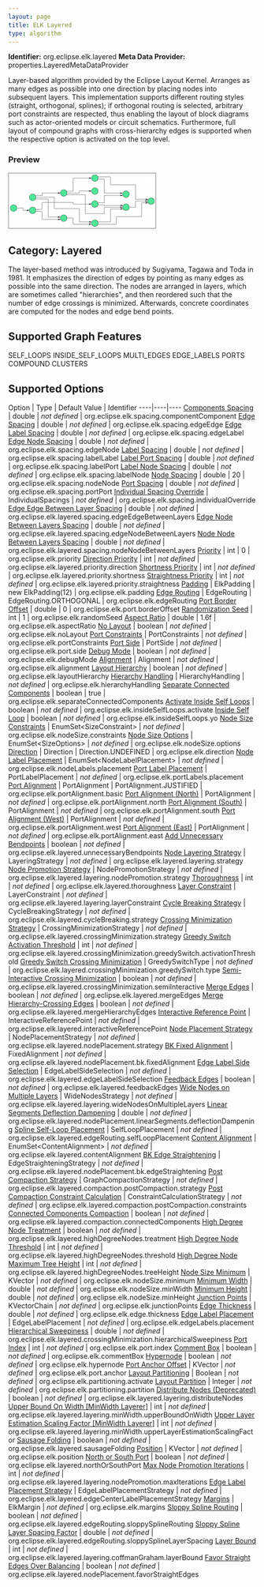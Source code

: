 ```yaml
---
layout: page
title: ELK Layered
type: algorithm
---
```

**Identifier:** org.eclipse.elk.layered
**Meta Data Provider:** properties.LayeredMetaDataProvider

Layer-based algorithm provided by the Eclipse Layout Kernel. Arranges as many edges as possible into one direction by placing nodes into subsequent layers. This implementation supports different routing styles (straight, orthogonal, splines); if orthogonal routing is selected, arbitrary port constraints are respected, thus enabling the layout of block diagrams such as actor-oriented models or circuit schematics. Furthermore, full layout of compound graphs with cross-hierarchy edges is supported when the respective option is activated on the top level.

### Preview
![](images/layered.png)

## Category: Layered
The layer-based method was introduced by Sugiyama, Tagawa and Toda in 1981. It emphasizes the direction of edges by pointing as many edges as possible into the same direction. The nodes are arranged in layers, which are sometimes called "hierarchies", and then reordered such that the number of edge crossings is minimized. Afterwards, concrete coordinates are computed for the nodes and edge bend points.

## Supported Graph Features
SELF_LOOPS
INSIDE_SELF_LOOPS
MULTI_EDGES
EDGE_LABELS
PORTS
COMPOUND
CLUSTERS

## Supported Options

Option | Type | Default Value | Identifier
----|----|----
[Components Spacing](org-eclipse-elk-spacing-componentComponent) | double | *not defined* | org.eclipse.elk.spacing.componentComponent
[Edge Spacing](org-eclipse-elk-spacing-edgeEdge) | double | *not defined* | org.eclipse.elk.spacing.edgeEdge
[Edge Label Spacing](org-eclipse-elk-spacing-edgeLabel) | double | *not defined* | org.eclipse.elk.spacing.edgeLabel
[Edge Node Spacing](org-eclipse-elk-spacing-edgeNode) | double | *not defined* | org.eclipse.elk.spacing.edgeNode
[Label Spacing](org-eclipse-elk-spacing-labelLabel) | double | *not defined* | org.eclipse.elk.spacing.labelLabel
[Label Port Spacing](org-eclipse-elk-spacing-labelPort) | double | *not defined* | org.eclipse.elk.spacing.labelPort
[Label Node Spacing](org-eclipse-elk-spacing-labelNode) | double | *not defined* | org.eclipse.elk.spacing.labelNode
[Node Spacing](org-eclipse-elk-spacing-nodeNode) | double |  20 | org.eclipse.elk.spacing.nodeNode
[Port Spacing](org-eclipse-elk-spacing-portPort) | double | *not defined* | org.eclipse.elk.spacing.portPort
[Individual Spacing Override](org-eclipse-elk-spacing-individualOverride(org.eclipse.elk.layered)) | IndividualSpacings | *not defined* | org.eclipse.elk.spacing.individualOverride
[Edge Edge Between Layer Spacing](org-eclipse-elk-layered-spacing-edgeEdgeBetweenLayers) | double | *not defined* | org.eclipse.elk.layered.spacing.edgeEdgeBetweenLayers
[Edge Node Between Layers Spacing](org-eclipse-elk-layered-spacing-edgeNodeBetweenLayers) | double | *not defined* | org.eclipse.elk.layered.spacing.edgeNodeBetweenLayers
[Node Node Between Layers Spacing](org-eclipse-elk-layered-spacing-nodeNodeBetweenLayers) | double | *not defined* | org.eclipse.elk.layered.spacing.nodeNodeBetweenLayers
[Priority](org-eclipse-elk-priority(org.eclipse.elk.layered)) | int |  0 | org.eclipse.elk.priority
[Direction Priority](org-eclipse-elk-layered-priority-direction) | int | *not defined* | org.eclipse.elk.layered.priority.direction
[Shortness Priority](org-eclipse-elk-layered-priority-shortness(org.eclipse.elk.layered)) | int | *not defined* | org.eclipse.elk.layered.priority.shortness
[Straightness Priority](org-eclipse-elk-layered-priority-straightness) | int | *not defined* | org.eclipse.elk.layered.priority.straightness
[Padding](org-eclipse-elk-padding) | ElkPadding |  new ElkPadding(12) | org.eclipse.elk.padding
[Edge Routing](org-eclipse-elk-edgeRouting) | EdgeRouting |  EdgeRouting.ORTHOGONAL | org.eclipse.elk.edgeRouting
[Port Border Offset](org-eclipse-elk-port-borderOffset) | double |  0 | org.eclipse.elk.port.borderOffset
[Randomization Seed](org-eclipse-elk-randomSeed) | int |  1 | org.eclipse.elk.randomSeed
[Aspect Ratio](org-eclipse-elk-aspectRatio) | double |  1.6f | org.eclipse.elk.aspectRatio
[No Layout](org-eclipse-elk-noLayout) | boolean | *not defined* | org.eclipse.elk.noLayout
[Port Constraints](org-eclipse-elk-portConstraints) | PortConstraints | *not defined* | org.eclipse.elk.portConstraints
[Port Side](org-eclipse-elk-port-side) | PortSide | *not defined* | org.eclipse.elk.port.side
[Debug Mode](org-eclipse-elk-debugMode) | boolean | *not defined* | org.eclipse.elk.debugMode
[Alignment](org-eclipse-elk-alignment) | Alignment | *not defined* | org.eclipse.elk.alignment
[Layout Hierarchy](org-eclipse-elk-layoutHierarchy) | boolean | *not defined* | org.eclipse.elk.layoutHierarchy
[Hierarchy Handling](org-eclipse-elk-hierarchyHandling) | HierarchyHandling | *not defined* | org.eclipse.elk.hierarchyHandling
[Separate Connected Components](org-eclipse-elk-separateConnectedComponents) | boolean |  true | org.eclipse.elk.separateConnectedComponents
[Activate Inside Self Loops](org-eclipse-elk-insideSelfLoops-activate) | boolean | *not defined* | org.eclipse.elk.insideSelfLoops.activate
[Inside Self Loop](org-eclipse-elk-insideSelfLoops-yo) | boolean | *not defined* | org.eclipse.elk.insideSelfLoops.yo
[Node Size Constraints](org-eclipse-elk-nodeSize-constraints) | EnumSet&lt;SizeConstraint&gt; | *not defined* | org.eclipse.elk.nodeSize.constraints
[Node Size Options](org-eclipse-elk-nodeSize-options) | EnumSet&lt;SizeOptions&gt; | *not defined* | org.eclipse.elk.nodeSize.options
[Direction](org-eclipse-elk-direction) | Direction |  Direction.UNDEFINED | org.eclipse.elk.direction
[Node Label Placement](org-eclipse-elk-nodeLabels-placement) | EnumSet&lt;NodeLabelPlacement&gt; | *not defined* | org.eclipse.elk.nodeLabels.placement
[Port Label Placement](org-eclipse-elk-portLabels-placement) | PortLabelPlacement | *not defined* | org.eclipse.elk.portLabels.placement
[Port Alignment](org-eclipse-elk-portAlignment-basic) | PortAlignment |  PortAlignment.JUSTIFIED | org.eclipse.elk.portAlignment.basic
[Port Alignment (North)](org-eclipse-elk-portAlignment-north) | PortAlignment | *not defined* | org.eclipse.elk.portAlignment.north
[Port Alignment (South)](org-eclipse-elk-portAlignment-south) | PortAlignment | *not defined* | org.eclipse.elk.portAlignment.south
[Port Alignment (West)](org-eclipse-elk-portAlignment-west) | PortAlignment | *not defined* | org.eclipse.elk.portAlignment.west
[Port Alignment (East)](org-eclipse-elk-portAlignment-east) | PortAlignment | *not defined* | org.eclipse.elk.portAlignment.east
[Add Unnecessary Bendpoints](org-eclipse-elk-layered-unnecessaryBendpoints) | boolean | *not defined* | org.eclipse.elk.layered.unnecessaryBendpoints
[Node Layering Strategy](org-eclipse-elk-layered-layering-strategy) | LayeringStrategy | *not defined* | org.eclipse.elk.layered.layering.strategy
[Node Promotion Strategy](org-eclipse-elk-layered-layering-nodePromotion-strategy) | NodePromotionStrategy | *not defined* | org.eclipse.elk.layered.layering.nodePromotion.strategy
[Thoroughness](org-eclipse-elk-layered-thoroughness) | int | *not defined* | org.eclipse.elk.layered.thoroughness
[Layer Constraint](org-eclipse-elk-layered-layering-layerConstraint) | LayerConstraint | *not defined* | org.eclipse.elk.layered.layering.layerConstraint
[Cycle Breaking Strategy](org-eclipse-elk-layered-cycleBreaking-strategy) | CycleBreakingStrategy | *not defined* | org.eclipse.elk.layered.cycleBreaking.strategy
[Crossing Minimization Strategy](org-eclipse-elk-layered-crossingMinimization-strategy) | CrossingMinimizationStrategy | *not defined* | org.eclipse.elk.layered.crossingMinimization.strategy
[Greedy Switch Activation Threshold](org-eclipse-elk-layered-crossingMinimization-greedySwitch-activationThreshold) | int | *not defined* | org.eclipse.elk.layered.crossingMinimization.greedySwitch.activationThreshold
[Greedy Switch Crossing Minimization](org-eclipse-elk-layered-crossingMinimization-greedySwitch-type) | GreedySwitchType | *not defined* | org.eclipse.elk.layered.crossingMinimization.greedySwitch.type
[Semi-Interactive Crossing Minimization](org-eclipse-elk-layered-crossingMinimization-semiInteractive) | boolean | *not defined* | org.eclipse.elk.layered.crossingMinimization.semiInteractive
[Merge Edges](org-eclipse-elk-layered-mergeEdges) | boolean | *not defined* | org.eclipse.elk.layered.mergeEdges
[Merge Hierarchy-Crossing Edges](org-eclipse-elk-layered-mergeHierarchyEdges) | boolean | *not defined* | org.eclipse.elk.layered.mergeHierarchyEdges
[Interactive Reference Point](org-eclipse-elk-layered-interactiveReferencePoint) | InteractiveReferencePoint | *not defined* | org.eclipse.elk.layered.interactiveReferencePoint
[Node Placement Strategy](org-eclipse-elk-layered-nodePlacement-strategy) | NodePlacementStrategy | *not defined* | org.eclipse.elk.layered.nodePlacement.strategy
[BK Fixed Alignment](org-eclipse-elk-layered-nodePlacement-bk-fixedAlignment) | FixedAlignment | *not defined* | org.eclipse.elk.layered.nodePlacement.bk.fixedAlignment
[Edge Label Side Selection](org-eclipse-elk-layered-edgeLabelSideSelection) | EdgeLabelSideSelection | *not defined* | org.eclipse.elk.layered.edgeLabelSideSelection
[Feedback Edges](org-eclipse-elk-layered-feedbackEdges) | boolean | *not defined* | org.eclipse.elk.layered.feedbackEdges
[Wide Nodes on Multiple Layers](org-eclipse-elk-layered-layering-wideNodesOnMultipleLayers) | WideNodesStrategy | *not defined* | org.eclipse.elk.layered.layering.wideNodesOnMultipleLayers
[Linear Segments Deflection Dampening](org-eclipse-elk-layered-nodePlacement-linearSegments-deflectionDampening) | double | *not defined* | org.eclipse.elk.layered.nodePlacement.linearSegments.deflectionDampening
[Spline Self-Loop Placement](org-eclipse-elk-layered-edgeRouting-selfLoopPlacement) | SelfLoopPlacement | *not defined* | org.eclipse.elk.layered.edgeRouting.selfLoopPlacement
[Content Alignment](org-eclipse-elk-layered-contentAlignment) | EnumSet&lt;ContentAlignment&gt; | *not defined* | org.eclipse.elk.layered.contentAlignment
[BK Edge Straightening](org-eclipse-elk-layered-nodePlacement-bk-edgeStraightening) | EdgeStraighteningStrategy | *not defined* | org.eclipse.elk.layered.nodePlacement.bk.edgeStraightening
[Post Compaction Strategy](org-eclipse-elk-layered-compaction-postCompaction-strategy) | GraphCompactionStrategy | *not defined* | org.eclipse.elk.layered.compaction.postCompaction.strategy
[Post Compaction Constraint Calculation](org-eclipse-elk-layered-compaction-postCompaction-constraints) | ConstraintCalculationStrategy | *not defined* | org.eclipse.elk.layered.compaction.postCompaction.constraints
[Connected Components Compaction](org-eclipse-elk-layered-compaction-connectedComponents) | boolean | *not defined* | org.eclipse.elk.layered.compaction.connectedComponents
[High Degree Node Treatment](org-eclipse-elk-layered-highDegreeNodes-treatment) | boolean | *not defined* | org.eclipse.elk.layered.highDegreeNodes.treatment
[High Degree Node Threshold](org-eclipse-elk-layered-highDegreeNodes-threshold) | int | *not defined* | org.eclipse.elk.layered.highDegreeNodes.threshold
[High Degree Node Maximum Tree Height](org-eclipse-elk-layered-highDegreeNodes-treeHeight) | int | *not defined* | org.eclipse.elk.layered.highDegreeNodes.treeHeight
[Node Size Minimum](org-eclipse-elk-nodeSize-minimum) | KVector | *not defined* | org.eclipse.elk.nodeSize.minimum
[Minimum Width](org-eclipse-elk-nodeSize-minWidth) | double | *not defined* | org.eclipse.elk.nodeSize.minWidth
[Minimum Height](org-eclipse-elk-nodeSize-minHeight) | double | *not defined* | org.eclipse.elk.nodeSize.minHeight
[Junction Points](org-eclipse-elk-junctionPoints) | KVectorChain | *not defined* | org.eclipse.elk.junctionPoints
[Edge Thickness](org-eclipse-elk-edge-thickness) | double | *not defined* | org.eclipse.elk.edge.thickness
[Edge Label Placement](org-eclipse-elk-edgeLabels-placement) | EdgeLabelPlacement | *not defined* | org.eclipse.elk.edgeLabels.placement
[Hierarchical Sweepiness](org-eclipse-elk-layered-crossingMinimization-hierarchicalSweepiness) | double | *not defined* | org.eclipse.elk.layered.crossingMinimization.hierarchicalSweepiness
[Port Index](org-eclipse-elk-port-index) | int | *not defined* | org.eclipse.elk.port.index
[Comment Box](org-eclipse-elk-commentBox) | boolean | *not defined* | org.eclipse.elk.commentBox
[Hypernode](org-eclipse-elk-hypernode) | boolean | *not defined* | org.eclipse.elk.hypernode
[Port Anchor Offset](org-eclipse-elk-port-anchor) | KVector | *not defined* | org.eclipse.elk.port.anchor
[Layout Partitioning](org-eclipse-elk-partitioning-activate) | Boolean | *not defined* | org.eclipse.elk.partitioning.activate
[Layout Partition](org-eclipse-elk-partitioning-partition) | Integer | *not defined* | org.eclipse.elk.partitioning.partition
[Distribute Nodes (Deprecated)](org-eclipse-elk-layered-layering-distributeNodes) | boolean | *not defined* | org.eclipse.elk.layered.layering.distributeNodes
[Upper Bound On Width [MinWidth Layerer]](org-eclipse-elk-layered-layering-minWidth-upperBoundOnWidth) | int | *not defined* | org.eclipse.elk.layered.layering.minWidth.upperBoundOnWidth
[Upper Layer Estimation Scaling Factor [MinWidth Layerer]](org-eclipse-elk-layered-layering-minWidth-upperLayerEstimationScalingFactor) | int | *not defined* | org.eclipse.elk.layered.layering.minWidth.upperLayerEstimationScalingFactor
[Sausage Folding](org-eclipse-elk-layered-sausageFolding) | boolean | *not defined* | org.eclipse.elk.layered.sausageFolding
[Position](org-eclipse-elk-position) | KVector | *not defined* | org.eclipse.elk.position
[North or South Port](org-eclipse-elk-layered-northOrSouthPort) | boolean | *not defined* | org.eclipse.elk.layered.northOrSouthPort
[Max Node Promotion Iterations](org-eclipse-elk-layered-layering-nodePromotion-maxIterations) | int | *not defined* | org.eclipse.elk.layered.layering.nodePromotion.maxIterations
[Edge Label Placement Strategy](org-eclipse-elk-layered-edgeCenterLabelPlacementStrategy) | EdgeLabelPlacementStrategy | *not defined* | org.eclipse.elk.layered.edgeCenterLabelPlacementStrategy
[Margins](org-eclipse-elk-margins) | ElkMargin | *not defined* | org.eclipse.elk.margins
[Sloppy Spline Routing](org-eclipse-elk-layered-edgeRouting-sloppySplineRouting) | boolean | *not defined* | org.eclipse.elk.layered.edgeRouting.sloppySplineRouting
[Sloppy Spline Layer Spacing Factor](org-eclipse-elk-layered-edgeRouting-sloppySplineLayerSpacing) | double | *not defined* | org.eclipse.elk.layered.edgeRouting.sloppySplineLayerSpacing
[Layer Bound](org-eclipse-elk-layered-layering-coffmanGraham-layerBound) | int | *not defined* | org.eclipse.elk.layered.layering.coffmanGraham.layerBound
[Favor Straight Edges Over Balancing](org-eclipse-elk-layered-nodePlacement-favorStraightEdges) | boolean | *not defined* | org.eclipse.elk.layered.nodePlacement.favorStraightEdges

